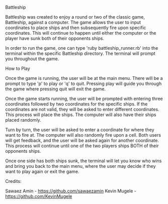 Battleship

Battleship was created to enjoy a round or two of the classic game, Battleship, against a computer. The game allows the user to input coordinates to place ships and then subsequently fire upon specific coordinates. This will continue to happen until either the computer or the player have sunk both of their opponents ships.

In order to run the game, one can type 'ruby battleship_runner.rb' into the terminal within the specific Battleship directory. The terminal will prompt you throughout the game.

How to Play

Once the game is running, the user will be at the main menu. There will be a prompt to type 'p' to play or 'q' to quit. Pressing play will guide you through the game where pressing quit will exit the game.

Once the game starts running, the user will be prompted with entering three coordinates followed by two coordinates for the specific ships. If the coordinates are not valid, they will be asked to enter different coordinates. This process will place the ships. The computer will also have their ships placed randomly.

Turn by turn, the user will be asked to enter a coordinate for where they want to fire at. The computer will also randomly fire upon a cell. Both users will get feedback, and the user will be asked again for another coordinate. This process will continue until one of the two players ships BOTH of their opponents ships.

Once one side has both ships sunk, the terminal will let you know who wins and bring you back to the main menu, where the user may decide if they want to play again or exit the game.

Credits:

Sawaez Amin - https://github.com/sawaezamin
Kevin Mugele - https://github.com/KevinMugele
